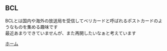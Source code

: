 ## BCL
BCLとは国内や海外の放送局を受信してベリカードと呼ばれるポストカードのようなものを集める趣味です  
最近あまりできていませんが、また再開したいなぁと考えています

 [ホーム](https://jj1guj.github.io)
